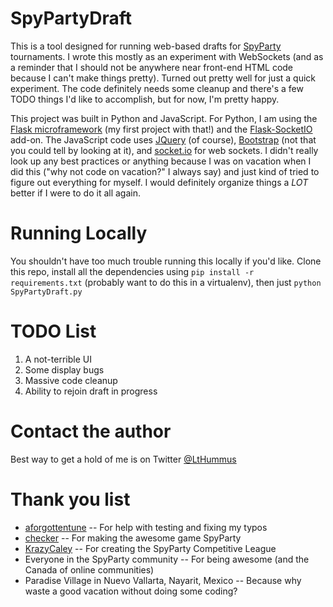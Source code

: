 # SpyPartyDraft

This is a tool designed for running web-based drafts for [SpyParty](http://www.spyparty.com) tournaments.  I wrote this mostly as an experiment with WebSockets (and as a reminder that I should not be anywhere near front-end HTML code because I can't make things pretty).  Turned out pretty well for just a quick experiment.  The code definitely needs some cleanup and there's a few TODO things I'd like to accomplish, but for now, I'm pretty happy.

This project was built in Python and JavaScript.  For Python, I am using the [Flask microframework](http://flask.pocoo.org) (my first project with that!) and the [Flask-SocketIO](http://flask-socketio.readthedocs.org) add-on.  The JavaScript code uses [JQuery](https://jquery.com) (of course), [Bootstrap](http://getbootstrap.com) (not that you could tell by looking at it), and [socket.io](http://socket.io) for web sockets.  I didn't really look up any best practices or anything because I was on vacation when I did this ("why not code on vacation?" I always say) and just kind of tried to figure out everything for myself.  I would definitely organize things a _LOT_ better if I were to do it all again.
 
# Running Locally
 
You shouldn't have too much trouble running this locally if you'd like.  Clone this repo, install all the dependencies using ```pip install -r requirements.txt``` (probably want to do this in a virtualenv), then just ```python SpyPartyDraft.py```

# TODO List

1. A not-terrible UI
2. Some display bugs
3. Massive code cleanup
4. Ability to rejoin draft in progress

# Contact the author

Best way to get a hold of me is on Twitter [@LtHummus](https://twitter.com/LtHummus)

# Thank you list

* [aforgottentune](https://twitter.com/aforgottentune) -- For help with testing and fixing my typos
* [checker](https://twitter.com/checker) -- For making the awesome game SpyParty
* [KrazyCaley](https://twitter.com/krazycaley) -- For creating the SpyParty Competitive League
* Everyone in the SpyParty community -- For being awesome (and the Canada of online communities)
* Paradise Village in Nuevo Vallarta, Nayarit, Mexico -- Because why waste a good vacation without doing some coding?
